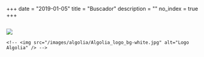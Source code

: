 +++
date        = "2019-01-05"
title       = "Buscador"
description = ""
no_index 	= true
+++

<div class="column hidden-xs ">
	<p id="stats" class="txt_result count_resultats"></p>	
</div>

<div class="row search">
	<!--div class="col-3 col-12-small" style="border:1px solid red">
		<div id="tags" class="facet"></div>
	</div-->
	<div id="hits" class="col-12 col-12-small">
	</div>
</div>

<div class="footer_pagination col-12">

</div>

<img src="/images/algolia-powered-by.svg" />

<!-- TEMPLATES -->
<script type="text/html" id="hit-template">
		<div class="row">
			{{#hasMedia}}
			<div class="col-8 col-12-small">
			{{/hasMedia}}
			{{^hasMedia}}
			<div class="col-12 col-12-small">
			{{/hasMedia}}
				<h3><a href="{{path}}">{{{_highlightResult.title.value}}}</a></h3>
				<p>
					{{#content}}
					{{{_snippetResult.content.value}}} [...]
					{{/content}}

					{{^content}}
					{{{_snippetResult.description.value}}}
					{{/content}}
				</p>
			</div>
			{{#hasMedia}}
			<div class="col-4 col-12-small search-image-container">
				{{#image}}
					<span data-src="{{path}}/index.json"></span>
				{{/image}}
				
				{{#youtube}}
					<iframe class="youtube col-4" style="height:281!important" 
							allowfullscreen="allowfullscreen"
							mozallowfullscreen="mozallowfullscreen" 
							msallowfullscreen="msallowfullscreen" 
							oallowfullscreen="oallowfullscreen" 
							webkitallowfullscreen="webkitallowfullscreen"
							src="{{youtube}}">
					</iframe>
				{{/youtube}}
			</div>
			{{/hasMedia}}
		</div>
		<hr />

</script>

<script type="text/html" id="tag-template">
	<li>
		<a href="{{ url }}" class="button small">{{ name }} 
			({{count}})
		</a>
	</li>
</script>

<script type="text/html" id="no-results-template">
	<div id="no-results-message">
	  <p>No se han encontrado resultados para la búsqueda <em>"{{query}}"</em>.</p>
	  <!--a href="." class='clear-all'>Neteja la cerca</a-->
	</div>
</script>

<script type="text/html" id="stats-template">
  Se han encontrado <b>{{nbHits}}</b> resultados
  <hr />
</script>
<!-- /TEMPLATES -->

<!--<div id="logo-algolia"> -->
	<!-- <img src="/images/algolia/Algolia_logo_bg-white.jpg" alt="Logo Algolia" /> -->
<!--</div> -->

<script src="https://cdn.jsdelivr.net/npm/algoliasearch@3.27.1/dist/algoliasearchLite.min.js"></script>
<script src="https://cdn.jsdelivr.net/npm/instantsearch.js@2.10.2/dist/instantsearch.min.js"></script>